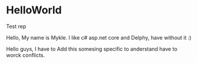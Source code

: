 # HelloWorld
Test rep

Hello, My name is Mykle. I like c# asp.net core and Delphy, have without it :) 

Hello guys, I have to Add this somesing specific to anderstand have to worck conflicts.

